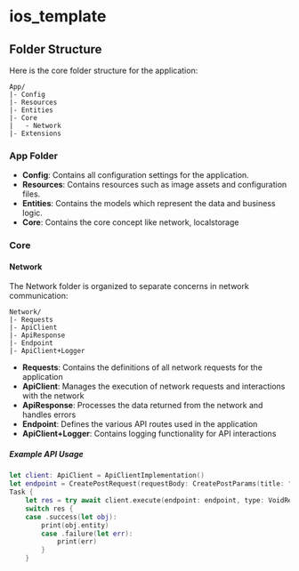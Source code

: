 # ios_template

## Folder Structure

Here is the core folder structure for the application:

```text
App/
|- Config
|- Resources
|- Entities
|- Core
|   - Network
|- Extensions
```

### App Folder

- **Config**:  Contains all configuration settings for the application.
- **Resources**: Contains resources such as image assets and configuration files.
- **Entities**: Contains the models which represent the data and business logic.
- **Core**: Contains the core concept like network, localstorage

### Core

#### Network

The Network folder is organized to separate concerns in network communication:

```text
Network/
|- Requests
|- ApiClient
|- ApiResponse
|- Endpoint
|- ApiClient+Logger
```

- **Requests**: Contains the definitions of all network requests for the application
- **ApiClient**: Manages the execution of network requests and interactions with the network
- **ApiResponse**: Processes the data returned from the network and handles errors
- **Endpoint**: Defines the various API routes used in the application
- **ApiClient+Logger**: Contains logging functionality for API interactions

##### Example API Usage

```swift
let client: ApiClient = ApiClientImplementation()
let endpoint = CreatePostRequest(requestBody: CreatePostParams(title: "", body: "dasdsad", userId: 2312))
Task {
    let res = try await client.execute(endpoint: endpoint, type: VoidResponse.self)
    switch res {
    case .success(let obj):
        print(obj.entity)
        case .failure(let err):
            print(err)
        }
    }
```
